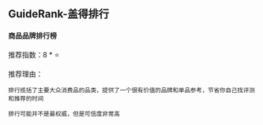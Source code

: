 ## GuideRank-盖得排行

#### 商品品牌排行榜

推荐指数：8 * ⭐

推荐理由：

    排行揽括了主要大众消费品的品类，提供了一个很有价值的品牌和单品参考，节省你自己找评测和推荐的时间

    排行可能并不是最权威，但是可信度非常高





























